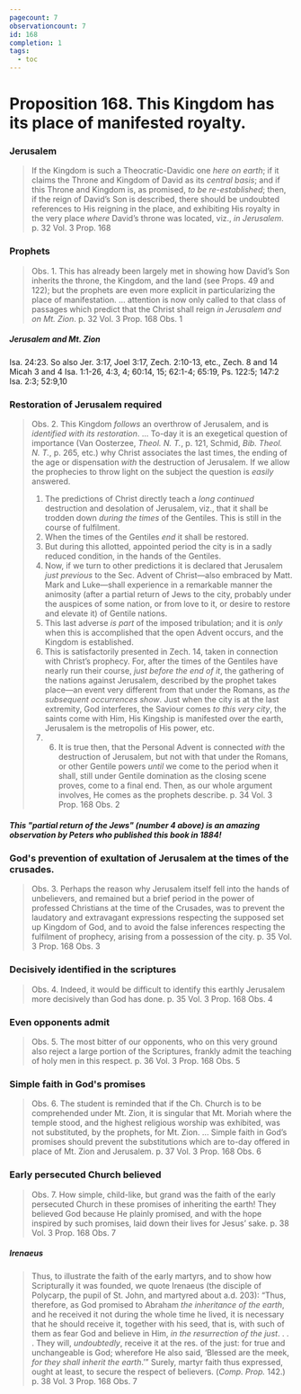 ```yaml
---
pagecount: 7
observationcount: 7
id: 168
completion: 1
tags:
  - toc
---
```

# Proposition 168. This Kingdom has its place of manifested royalty.
### Jerusalem
>If the Kingdom is such a Theocratic-Davidic one *here on earth*; if it claims the Throne and Kingdom of David as its *central basis*; and if this Throne and Kingdom is, as promised, *to be re-established*; then, if the reign of David’s Son is described, there should be undoubted references to His reigning in the place, and exhibiting His royalty in the very place *where* David’s throne was located, viz., *in Jerusalem*.
>p. 32 Vol. 3 Prop. 168
### Prophets
>Obs. 1. This has already been largely met in showing how David’s Son inherits the throne, the Kingdom, and the land (see Props. 49 and 122); but the prophets are even more explicit in particularizing the place of manifestation.
>...
>attention is now only called to that class of passages which predict that the Christ shall reign *in Jerusalem and on Mt. Zion*.
>p. 32 Vol. 3 Prop. 168 Obs. 1
##### Jerusalem and Mt. Zion
Isa. 24:23. So also Jer. 3:17, Joel 3:17, Zech. 2:10-13, etc.,
Zech. 8 and 14
Micah 3 and 4
Isa. 1:1-26, 4:3, 4; 60:14, 15; 62:1-4; 65:19,
Ps. 122:5; 147:2
Isa. 2:3; 52:9,10
### Restoration of Jerusalem required
>Obs. 2. This Kingdom *follows* an overthrow of Jerusalem, and is *identified with its restoration*.
>...
>To-day it is an exegetical question of importance (Van Oosterzee, *Theol. N. T.*, p. 121, Schmid, *Bib. Theol. N. T.*, p. 265, etc.) why Christ associates the last times, the ending of the age or dispensation *with* the destruction of Jerusalem. If we allow the prophecies to throw light on the subject the question is *easily* answered. 
>1. The predictions of Christ directly teach a *long continued* destruction and desolation of Jerusalem, viz., that it shall be trodden down *during the times* of the Gentiles. This is still in the course of fulfilment. 
>2. When the times of the Gentiles *end* it shall be restored. 
>3. But during this allotted, appointed period the city is in a sadly reduced condition, in the hands of the Gentiles. 
>4. Now, if we turn to other predictions it is declared that Jerusalem *just previous* to the Sec. Advent of Christ—also embraced by Matt. Mark and Luke—shall experience in a remarkable manner the animosity (after a partial return of Jews to the city, probably under the auspices of some nation, or from love to it, or desire to restore and elevate it) of Gentile nations. 
>5. This last adverse *is part* of the imposed tribulation; and it is *only* when this is accomplished that the open Advent occurs, and the Kingdom is established. 
>6. This is satisfactorily presented in Zech. 14, taken in connection with Christ’s prophecy. For, after the times of the Gentiles have nearly run their course, *just before the end of it*, the gathering of the nations against Jerusalem, described by the prophet takes place—an event very different from that under the Romans, as *the subsequent occurrences show*. Just when the city is at the last extremity, God interferes, the Saviour comes *to this very city*, the saints come with Him, His Kingship is manifested over the earth, Jerusalem is the metropolis of His power, etc. 
>7. 6. It is true then, that the Personal Advent is connected *with* the destruction of Jerusalem, but not with that under the Romans, or other Gentile powers *until* we come to the period when it shall, still under Gentile domination as the closing scene proves, come to a final end. Then, as our whole argument involves, He comes as the prophets describe.
>p. 34 Vol. 3 Prop. 168 Obs. 2

##### This "partial return of the Jews" (number 4 above) is an amazing observation by Peters who published this book in **1884**\!

### God's prevention of exultation of Jerusalem at the times of the crusades. 
>Obs. 3. Perhaps the reason why Jerusalem itself fell into the hands of unbelievers, and remained but a brief period in the power of professed Christians at the time of the Crusades, was to prevent the laudatory and extravagant expressions respecting the supposed set up Kingdom of God, and to avoid the false inferences respecting the fulfilment of prophecy, arising from a possession of the city.
>p. 35 Vol. 3 Prop. 168 Obs. 3
### Decisively identified in the scriptures
>Obs. 4. Indeed, it would be difficult to identify this earthly Jerusalem more decisively than God has done.
>p. 35 Vol. 3 Prop. 168 Obs. 4
### Even opponents admit
>Obs. 5. The most bitter of our opponents, who on this very ground also reject a large portion of the Scriptures, frankly admit the teaching of holy men in this respect.
>p. 36 Vol. 3 Prop. 168 Obs. 5
### Simple faith in God's promises
>Obs. 6. The student is reminded that if the Ch. Church is to be comprehended under Mt. Zion, it is singular that Mt. Moriah where the temple stood, and the highest religious worship was exhibited, was not substituted, by the prophets, for Mt. Zion.
>...
>Simple faith in God’s promises should prevent the substitutions which are to-day offered in place of Mt. Zion and Jerusalem.
>p. 37 Vol. 3 Prop. 168 Obs. 6
### Early persecuted Church believed
>Obs. 7. How simple, child-like, but grand was the faith of the early persecuted Church in these promises of inheriting the earth! They believed God because He plainly promised, and with the hope inspired by such promises, laid down their lives for Jesus’ sake.
>p. 38 Vol. 3 Prop. 168 Obs. 7
##### Irenaeus
>Thus, to illustrate the faith of the early martyrs, and to show how Scripturally it was founded, we quote Irenaeus (the disciple of Polycarp, the pupil of St. John, and martyred about a.d. 203): “Thus, therefore, as God promised to Abraham *the inheritance of the earth*, and he received it not during the whole time he lived, it is necessary that he should receive it, together with his seed, that is, with such of them as fear God and believe in Him, *in the resurrection of the just*. . . . They will, *undoubtedly*, receive it at the res. of the just: for true and unchangeable is God; wherefore He also said, ‘Blessed are the meek, *for they shall inherit the earth*.’” Surely, martyr faith thus expressed, ought at least, to secure the respect of believers. (*Comp. Prop.* 142.)
>p. 38 Vol. 3 Prop. 168 Obs. 7
